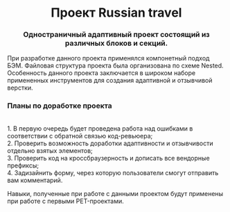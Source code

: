 <h1 align="center">Проект Russian travel</h1>
<h3 align="center">Одностраничный адаптивный проект состоящий из различных блоков и секций.</h3>
<p>При разработке данного проекта применялся компонетный подход БЭМ. Файловая структура проекта была организована по схеме Nested. Особенность данного проекта заключается в широком наборе примененных инструментов для создания адаптивной и отзывчивой верстки.
<h3>Планы по доработке проекта</h3>
<br>1. В первую очередь будет проведена работа над ошибками в соответствии с обратной связью код-ревьюера;
<br>2. Проверить возможность доработки адаптивности и отзывчивости отдельно взятых элементов;
<br>3. Проверить код на кроссбраузерность и дописать все вендорные префиксы;
<br>4. Задизайнить форму, через которую пользователи смогут отправить вам комментарий.
</p>
<p>Навыки, полученные при работе с данными проектом будут применены при работе с первыми PET-проектами.</p>
